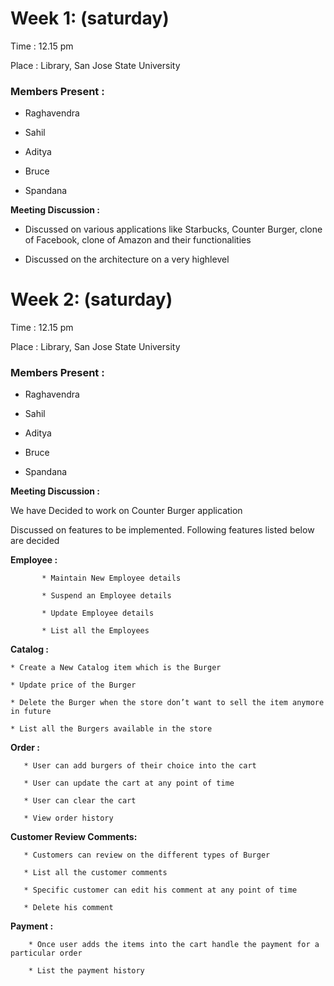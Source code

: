 # Week 1: (saturday)

Time : 12.15 pm 

Place : Library, San Jose State University 

### Members Present : 

* Raghavendra 

* Sahil 

* Aditya 

* Bruce 

* Spandana 

**Meeting Discussion :** 

* Discussed on various applications like Starbucks, Counter Burger, clone of Facebook, clone of Amazon and their functionalities

* Discussed on the architecture on a very highlevel 

# Week 2: (saturday)

Time : 12.15 pm 

Place : Library, San Jose State University 

### Members Present : 

* Raghavendra 

* Sahil 

* Aditya 

* Bruce 

* Spandana 

**Meeting Discussion :** 

We have Decided to work on Counter Burger application 

Discussed on features to be implemented. Following features listed below are decided  

**Employee :**  

           * Maintain New Employee details 

           * Suspend an Employee details 

           * Update Employee details 

           * List all the Employees 

**Catalog :** 

	* Create a New Catalog item which is the Burger 

	* Update price of the Burger 

	* Delete the Burger when the store don’t want to sell the item anymore in future 

	* List all the Burgers available in the store  

 

**Order :** 

       * User can add burgers of their choice into the cart 

       * User can update the cart at any point of time 

       * User can clear the cart  
       
       * View order history

**Customer Review Comments:** 

       * Customers can review on the different types of Burger  

       * List all the customer comments 

       * Specific customer can edit his comment at any point of time 

       * Delete his comment 

**Payment :** 

        * Once user adds the items into the cart handle the payment for a particular order 

        * List the payment history 

